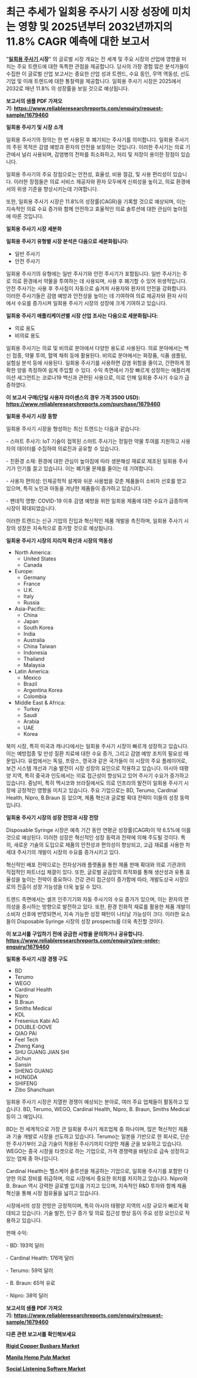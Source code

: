 <p><h1>최근 추세가 일회용 주사기 시장 성장에 미치는 영향 및 2025년부터 2032년까지의 11.8% CAGR 예측에 대한 보고서</h1></p><p>"<strong><a href="https://www.reliableresearchreports.com/disposable-syringe-r1679460?utm_campaign=105&utm_medium=7&utm_source=Github&utm_content=ia&utm_term=18012025&utm_id=disposable-syringe">일회용 주사기&nbsp;</a></strong><strong>시장</strong>" 의 글로벌 시장 개요는 전 세계 및 주요 시장의 산업에 영향을 미치는 주요 트렌드에 대한 독특한 관점을 제공합니다. 당사의 가장 경험 많은 분석가들이 수집한 이 글로벌 산업 보고서는 중요한 산업 성과 트렌드, 수요 동인, 무역 역동성, 선도 기업 및 미래 트렌드에 대한 통찰력을 제공합니다. 일회용 주사기 시장은 2025에서 2032로 매년 11.8% 의 성장률을 보일 것으로 예상됩니다.&nbsp;</p>
<p><strong>보고서의 샘플 PDF 가져오기:&nbsp;<a href="https://www.reliableresearchreports.com/enquiry/request-sample/1679460?utm_campaign=105&utm_medium=7&utm_source=Github&utm_content=ia&utm_term=18012025&utm_id=disposable-syringe">https://www.reliableresearchreports.com/enquiry/request-sample/1679460</a></strong></p>
<p><strong>일회용 주사기 및 시장 소개</strong></p>
<p><p>일회용 주사기의 정의는 한 번 사용된 후 폐기되는 주사기를 의미합니다. 일회용 주사기의 주된 목적은 감염 예방과 환자의 안전을 보장하는 것입니다. 이러한 주사기는 의료 기관에서 널리 사용되며, 감염병의 전파를 최소화하고, 처리 및 저장이 용이한 장점이 있습니다. </p><p>일회용 주사기의 주요 장점으로는 안전성, 효율성, 비용 절감, 및 사용 편리성이 있습니다. 이러한 장점들은 의료 서비스 제공자와 환자 모두에게 신뢰성을 높이고, 의료 환경에서의 위생 기준을 향상시키는데 기여합니다. </p><p>또한, 일회용 주사기 시장은 11.8%의 성장률(CAGR)을 기록할 것으로 예상되며, 이는 지속적인 의료 수요 증가와 함께 안전하고 효율적인 의료 솔루션에 대한 관심이 높아짐에 따른 것입니다.</p></p>
<p><strong>일회용 주사기 시장 세분화</strong></p>
<p><strong>일회용 주사기 유형별 시장 분석은 다음으로 세분화됩니다:</strong></p>
<p><ul><li>일반 주사기</li><li>안전 주사기</li></ul></p>
<p><p>일회용 주사기의 유형에는 일반 주사기와 안전 주사기가 포함됩니다. 일반 주사기는 주로 의료 환경에서 약물을 투여하는 데 사용되며, 사용 후 폐기할 수 있어 위생적입니다. 안전 주사기는 사용 후 주사침이 자동으로 숨겨져 사용자와 환자의 안전을 강화합니다. 이러한 주사기들은 감염 예방과 안전성을 높이는 데 기여하여 의료 제공자와 환자 사이에서 수요를 증가시켜 일회용 주사기 시장의 성장에 크게 기여하고 있습니다.</p></p>
<p><strong>일회용 주사기 애플리케이션별 시장 산업 조사는 다음으로 세분화됩니다:</strong></p>
<p><ul><li>의료 용도</li><li>비의료 용도</li></ul></p>
<p><p>일회용 주사기는 의료 및 비의료 분야에서 다양한 용도로 사용된다. 의료 분야에서는 백신 접종, 약물 투여, 혈액 채취 등에 활용된다. 비의료 분야에서는 화장품, 식품 샘플링, 실험실 분석 등에 사용된다. 일회용 주사기를 사용하면 감염 위험을 줄이고, 간편하게 정확한 양을 측정하여 쉽게 주입할 수 있다. 수익 측면에서 가장 빠르게 성장하는 애플리케이션 세그먼트는 코로나19 백신과 관련된 사용으로, 이로 인해 일회용 주사기 수요가 급증하였다.</p></p>
<p><strong>이 보고서 구매(단일 사용자 라이센스의 경우 가격 3500 USD): <a href="https://www.reliableresearchreports.com/purchase/1679460?utm_campaign=105&utm_medium=7&utm_source=Github&utm_content=ia&utm_term=18012025&utm_id=disposable-syringe">https://www.reliableresearchreports.com/purchase/1679460</a></strong></p>
<p><strong>일회용 주사기 시장 동향</strong></p>
<p><p>일회용 주사기 시장을 형성하는 최신 트렌드는 다음과 같습니다:</p><p>- 스마트 주사기: IoT 기술이 접목된 스마트 주사기는 정밀한 약물 투여를 지원하고 사용자의 데이터를 수집하여 의료진과 공유할 수 있습니다.</p><p>- 친환경 소재: 환경에 대한 관심이 높아짐에 따라 생분해성 재료로 제조된 일회용 주사기가 인기를 끌고 있습니다. 이는 폐기물 문제를 줄이는 데 기여합니다.</p><p>- 사용자 편의성: 인체공학적 설계와 쉬운 사용법을 갖춘 제품들이 소비자 선호를 받고 있으며, 특히 노인과 아동을 겨냥한 제품들이 증가하고 있습니다.</p><p>- 팬데믹 영향: COVID-19 이후 감염 예방을 위한 일회용 제품에 대한 수요가 급증하며 시장이 확대되었습니다.</p><p>이러한 트렌드는 신규 기업의 진입과 혁신적인 제품 개발을 촉진하며, 일회용 주사기 시장의 성장은 지속적으로 증가할 것으로 예상됩니다.</p></p>
<p><strong>일회용 주사기 시장의 지리적 확산과 시장의 역동성</strong></p>
<p><ul>
    <li>
        North America:
        <ul>
            <li>United States</li>
            <li>Canada</li>
        </ul>
    </li>
    <li>
        Europe:
        <ul>
            <li>Germany</li>
            <li>France</li>
            <li>U.K.</li>
            <li>Italy</li>
            <li>Russia</li>
        </ul>
    </li>
    <li>
        Asia-Pacific:
        <ul>
            <li>China</li>
            <li>Japan</li>
            <li>South Korea</li>
            <li>India</li>
            <li>Australia</li>
            <li>China Taiwan</li>
            <li>Indonesia</li>
            <li>Thailand</li>
            <li>Malaysia</li>
        </ul>
    </li>
    <li>
        Latin America:
        <ul>
            <li>Mexico</li>
            <li>Brazil</li>
            <li>Argentina Korea</li>
            <li>Colombia</li>
        </ul>
    </li>
    <li>
        Middle East & Africa:
        <ul>
            <li>Turkey</li>
            <li>Saudi</li>
            <li>Arabia</li>
            <li>UAE</li>
            <li>Korea</li>
        </ul>
    </li>
    </ul></p>
<p><p>북미 시장, 특히 미국과 캐나다에서는 일회용 주사기 시장이 빠르게 성장하고 있습니다. 이는 예방접종 및 만성 질환 치료에 대한 수요 증가, 그리고 감염 예방 조치의 필요성 때문입니다. 유럽에서는 독일, 프랑스, 영국과 같은 국가들이 이 시장의 주요 플레이어로, 보건 시스템 개선과 기술 발전이 시장 성장의 요인으로 작용하고 있습니다. 아시아 태평양 지역, 특히 중국과 인도에서는 의료 접근성이 향상되고 있어 주사기 수요가 증가하고 있습니다. 중남미, 특히 멕시코와 브라질에서도 의료 인프라의 발전이 일회용 주사기 시장에 긍정적인 영향을 미치고 있습니다. 주요 기업으로는 BD, Terumo, Cardinal Health, Nipro, B.Braun 등 있으며, 제품 혁신과 글로벌 확대 전략이 이들의 성장 동력입니다.</p></p>
<p><strong>일회용 주사기 시장의 성장 전망과 시장 전망</strong></p>
<p><p>Disposable Syringe 시장은 예측 기간 동안 연평균 성장률(CAGR)이 약 6.5%에 이를 것으로 예상된다. 이러한 성장은 혁신적인 성장 동력과 전략에 의해 주도될 것이다. 특히, 새로운 기술의 도입으로 제품의 안전성과 편의성이 향상되고, 고급 재료를 사용한 차세대 주사기의 개발이 시장의 수요를 증가시키고 있다.</p><p>혁신적인 배포 전략으로는 전자상거래 플랫폼을 통한 제품 판매 확대와 의료 기관과의 직접적인 파트너십 체결이 있다. 또한, 글로벌 공급망의 최적화를 통해 생산성과 유통 효율성을 높이는 전략이 중요하다. 건강 관리 접근성이 증가함에 따라, 개발도상국 시장으로의 진출이 성장 가능성을 더욱 높일 수 있다.</p><p>트렌드 측면에서는 셀프 인주기기와 자동 주사기의 수요 증가가 있으며, 이는 환자의 편의성을 중시하는 방향으로 발전하고 있다. 또한, 환경 친화적 재료를 활용한 제품 개발이 소비자 선호에 반영되면서, 지속 가능한 성장 패턴이 나타날 가능성이 크다. 이러한 요소들이 Disposable Syringe 시장의 성장 prospects를 더욱 촉진할 것이다.</p></p>
<p><strong>이 보고서를 구입하기 전에 궁금한 사항을 문의하거나 공유합니다. <a href="https://www.reliableresearchreports.com/enquiry/pre-order-enquiry/1679460?utm_campaign=105&utm_medium=7&utm_source=Github&utm_content=ia&utm_term=18012025&utm_id=disposable-syringe">https://www.reliableresearchreports.com/enquiry/pre-order-enquiry/1679460</a></strong></p>
<p><strong>일회용 주사기 시장 경쟁 구도</strong></p>
<p><ul><li>BD</li><li>Terumo</li><li>WEGO</li><li>Cardinal Health</li><li>Nipro</li><li>B.Braun</li><li>Smiths Medical</li><li>KDL</li><li>Fresenius Kabi AG</li><li>DOUBLE-DOVE</li><li>QIAO PAI</li><li>Feel Tech</li><li>Zheng Kang</li><li>SHU GUANG JIAN SHI</li><li>Jichun</li><li>Sansin</li><li>SHENG GUANG</li><li>HONGDA</li><li>SHIFENG</li><li>Zibo Shanchuan</li></ul></p>
<p><p>일회용 주사기 시장은 치열한 경쟁이 예상되는 분야로, 여러 주요 업체들이 활동하고 있습니다. BD, Terumo, WEGO, Cardinal Health, Nipro, B. Braun, Smiths Medical 등이 그 예입니다.</p><p>BD는 전 세계적으로 가장 큰 일회용 주사기 제조업체 중 하나이며, 많은 혁신적인 제품과 기술 개발로 시장을 선도하고 있습니다. Terumo는 일본을 기반으로 한 회사로, 단순한 주사기부터 고급 기술이 적용된 주사기까지 다양한 제품 군을 보유하고 있습니다. WEGO는 중국 시장을 타겟으로 하는 기업으로, 가격 경쟁력을 바탕으로 급속 성장하고 있는 업체 중 하나입니다.</p><p>Cardinal Health는 헬스케어 솔루션을 제공하는 기업으로, 일회용 주사기를 포함한 다양한 의료 장비를 취급하며, 의료 시장에서 중요한 위치를 차지하고 있습니다. Nipro와 B. Braun 역시 강력한 글로벌 입지를 가지고 있으며, 지속적인 R&D 투자와 함께 제품 혁신을 통해 시장 점유율을 넓히고 있습니다.</p><p>시장에서의 성장 전망은 긍정적이며, 특히 아시아 태평양 지역의 시장 규모가 빠르게 확대되고 있습니다. 기술 발전, 인구 증가 및 의료 접근성 향상 등이 주요 성장 요인으로 작용하고 있습니다.</p><p>판매 수익:</p><p>- BD: 193억 달러</p><p>- Cardinal Health: 176억 달러</p><p>- Terumo: 59억 달러</p><p>- B. Braun: 65억 유로</p><p>- Nipro: 38억 달러</p></p>
<p><strong>보고서의 샘플 PDF 가져오기:&nbsp;<a href="https://www.reliableresearchreports.com/enquiry/request-sample/1679460?utm_campaign=105&utm_medium=7&utm_source=Github&utm_content=ia&utm_term=18012025&utm_id=disposable-syringe">https://www.reliableresearchreports.com/enquiry/request-sample/1679460</a></strong></p>
<p><strong></strong></p>
<p><strong></strong></p>
<p><strong></strong></p>
<p><strong></strong></p>
<p><strong>다른 관련 보고서를 확인해보세요</strong></p>
<p><strong><p><a href="https://github.com/arionmp/Market-Research-Report-List-5/blob/main/rigid-copper-busbars-market.md?utm_campaign=105&utm_medium=7&utm_source=Github&utm_content=ia&utm_term=18012025&utm_id=disposable-syringe">Rigid Copper Busbars Market</a></p><p><a href="https://github.com/birnbaumbulah0/Market-Research-Report-List-1/blob/main/manila-hemp-pulp-market.md?utm_campaign=105&utm_medium=7&utm_source=Github&utm_content=ia&utm_term=18012025&utm_id=disposable-syringe">Manila Hemp Pulp Market</a></p><p><a href="https://github.com/hartsockdonnette82/Market-Research-Report-List-1/blob/main/social-listening-softwre-market.md?utm_campaign=105&utm_medium=7&utm_source=Github&utm_content=ia&utm_term=18012025&utm_id=disposable-syringe">Social Listening Softwre Market</a></p></strong></p>
<p></p>